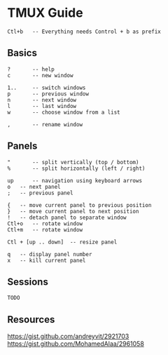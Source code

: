 # TMUX Guide

```shell
Ctl+b 	-- Everything needs Control + b as prefix
```

## Basics
```
?   	-- help
c   	-- new window

1..   	-- switch windows
p   	-- previous window
n   	-- next window
l   	-- last window
w   	-- choose window from a list

,   	-- rename window
```

## Panels
```
"   	-- split vertically (top / bottom)
%   	-- split horizontally (left / right)

up   	-- navigation using keyboard arrows
o	-- next panel
;	-- previous panel

{	-- move current panel to previous position
}	-- move current panel to next position
!	-- detach panel to separate window
Ctl+o	-- rotate window
Ctl+m	-- rotate window

Ctl + [up .. down] 	-- resize panel

q	-- display panel number
x	-- kill current panel
```
## Sessions
```
TODO 
```

## Resources
https://gist.github.com/andreyvit/2921703
https://gist.github.com/MohamedAlaa/2961058

